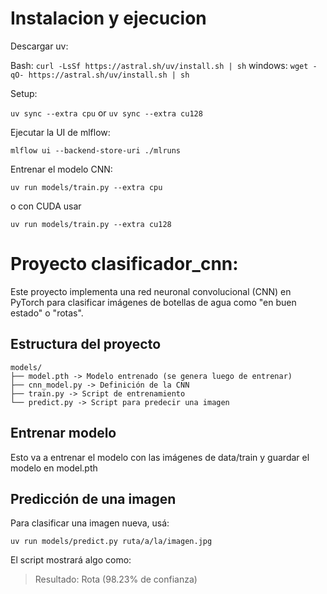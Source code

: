 # Instalacion y ejecucion
Descargar uv:

Bash:
`curl -LsSf https://astral.sh/uv/install.sh | sh`
windows:
`wget -qO- https://astral.sh/uv/install.sh | sh`

Setup:

`uv sync --extra cpu`
or
`uv sync --extra cu128`

Ejecutar la UI de mlflow:

`mlflow ui --backend-store-uri ./mlruns`

Entrenar el modelo CNN:

`uv run models/train.py --extra cpu`

o con CUDA usar

`uv run models/train.py --extra cu128`

# Proyecto clasificador_cnn:

Este proyecto implementa una red neuronal convolucional (CNN) en PyTorch para clasificar imágenes de botellas de agua como "en buen estado" o "rotas".


## Estructura del proyecto
```
models/
├── model.pth -> Modelo entrenado (se genera luego de entrenar)
├── cnn_model.py -> Definición de la CNN
├── train.py -> Script de entrenamiento
└── predict.py -> Script para predecir una imagen
```

## Entrenar modelo

Esto va a entrenar el modelo con las imágenes de data/train y guardar el modelo en model.pth

## Predicción de una imagen

Para clasificar una imagen nueva, usá:
```
uv run models/predict.py ruta/a/la/imagen.jpg
```
El script mostrará algo como:

>Resultado: Rota (98.23% de confianza)